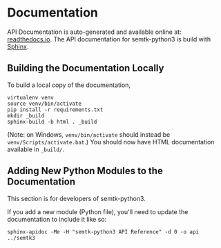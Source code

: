 # Documentation

API Documentation is auto-generated and available online at:
[readthedocs.io](https://semtk-python3.readthedocs.io/en/latest/api/semtk3.html).
The API documentation for semtk-python3 is build with
[Sphinx](https://www.sphinx-doc.org/en/master/index.html).

## Building the Documentation Locally

To build a local copy of the documentation,
```
virtualenv venv
source venv/bin/activate
pip install -r requirements.txt
mkdir _build
sphinx-build -b html . _build
```
(Note: on Windows, `venv/bin/activate` should instead be
`venv/Scripts/activate.bat`.) You should now have HTML documentation available
in `_build/`.

## Adding New Python Modules to the Documentation

This section is for developers of semtk-python3.

If you add a new module (Python file), you'll need to update the documentation
to include it like so:
```
sphinx-apidoc -Me -H "semtk-python3 API Reference" -d 0 -o api ../semtk3
```

